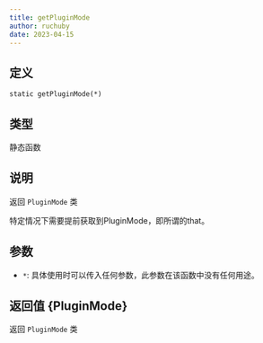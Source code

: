 ```yaml
---
title: getPluginMode
author: ruchuby
date: 2023-04-15
---
```


## 定义

```ahk
static getPluginMode(*)
```

## 类型

静态函数

## 说明

返回 `PluginMode` 类

特定情况下需要提前获取到PluginMode，即所谓的that。

## 参数

- `*`: 具体使用时可以传入任何参数，此参数在该函数中没有任何用途。

## 返回值 \{PluginMode\}

返回 `PluginMode` 类